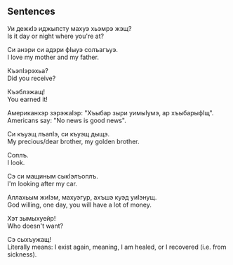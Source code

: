 ## Sentences

Уи дежкIэ иджыпсту махуэ хьэмрэ жэщ?  
Is it day or night where you're at?

Си анэри си адэри фIыуэ солъагъуэ.  
I love my mother and my father.

КъэпIэрэхьа?  
Did you receive?

Къэблэжащ!  
You earned it!

Американхэр зэрэжаIэр: "Хъыбар зыри уимыIумэ, ар хъыбарыфIщ".  
Americans say: "No news is good news".

Си къуэщ лъапIэ, си къуэщ дыщэ.  
My precious/dear brother, my golden brother.

Соплъ.  
I look.

Сэ си мащиным сыкIэлъоплъ.  
I'm looking after my car.

Аллахьым жиIэм, махуэгур, ахъшэ куэд уиIэнущ.  
God willing, one day, you will have a lot of money.

Хэт зымыхуейр!  
Who doesn't want?

Сэ сыхъужащ!  
Literally means: I exist again, meaning, I am healed, or I recovered (i.e. from sickness).

